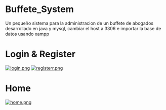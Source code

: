 # Buffete_System
Un pequeño sistema para la administracion de un buffete de abogados desarrollado en java y mysql,
cambiar el host a 3306 e importar la base de datos usando xampp	
# Login & Register
[![login.png](https://i.postimg.cc/sXYbbLtG/login.png)](https://postimg.cc/YGSXWd2t)
[![registerr.png](https://i.postimg.cc/yxqc3Qdj/registerr.png)](https://postimg.cc/JDqG9QjH)

# Home
[![home.png](https://i.postimg.cc/nV60q256/home.png)](https://postimg.cc/dDj2Y2JB)
